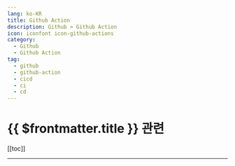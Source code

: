 ```yaml
---
lang: ko-KR
title: Github Action
description: Github > Github Action
icon: iconfont icon-github-actions
category:
  - Github
  - Github Action
tag: 
  - github
  - github-action
  - cicd
  - ci
  - cd
---
```


# {{ $frontmatter.title }} 관련

[[toc]]

---

<TagLinks />
